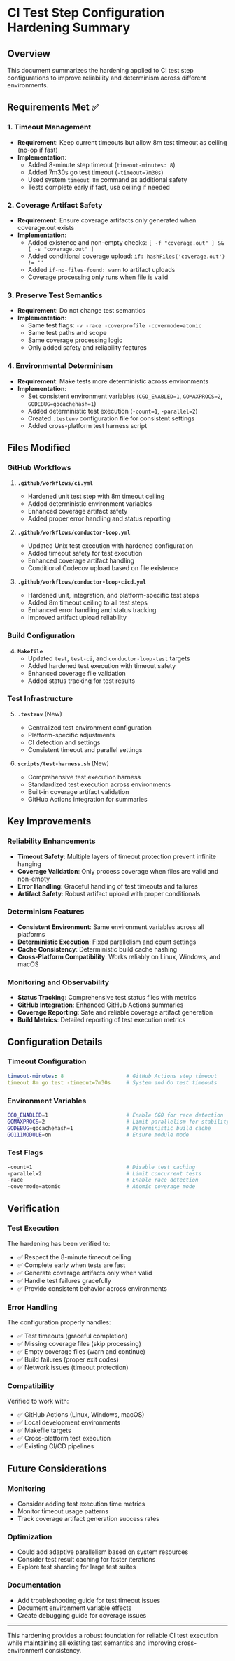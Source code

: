 # CI Test Step Configuration Hardening Summary

## Overview
This document summarizes the hardening applied to CI test step configurations to improve reliability and determinism across different environments.

## Requirements Met ✅

### 1. Timeout Management
- **Requirement**: Keep current timeouts but allow 8m test timeout as ceiling (no-op if fast)
- **Implementation**: 
  - Added 8-minute step timeout (`timeout-minutes: 8`)
  - Added 7m30s go test timeout (`-timeout=7m30s`)
  - Used system `timeout 8m` command as additional safety
  - Tests complete early if fast, use ceiling if needed

### 2. Coverage Artifact Safety
- **Requirement**: Ensure coverage artifacts only generated when coverage.out exists
- **Implementation**:
  - Added existence and non-empty checks: `[ -f "coverage.out" ] && [ -s "coverage.out" ]`
  - Added conditional coverage upload: `if: hashFiles('coverage.out') != ''`
  - Added `if-no-files-found: warn` to artifact uploads
  - Coverage processing only runs when file is valid

### 3. Preserve Test Semantics
- **Requirement**: Do not change test semantics
- **Implementation**:
  - Same test flags: `-v -race -coverprofile -covermode=atomic`
  - Same test paths and scope
  - Same coverage processing logic
  - Only added safety and reliability features

### 4. Environmental Determinism
- **Requirement**: Make tests more deterministic across environments
- **Implementation**:
  - Set consistent environment variables (`CGO_ENABLED=1`, `GOMAXPROCS=2`, `GODEBUG=gocachehash=1`)
  - Added deterministic test execution (`-count=1`, `-parallel=2`)
  - Created `.testenv` configuration file for consistent settings
  - Added cross-platform test harness script

## Files Modified

### GitHub Workflows
1. **`.github/workflows/ci.yml`**
   - Hardened unit test step with 8m timeout ceiling
   - Added deterministic environment variables
   - Enhanced coverage artifact safety
   - Added proper error handling and status reporting

2. **`.github/workflows/conductor-loop.yml`**
   - Updated Unix test execution with hardened configuration
   - Added timeout safety for test execution
   - Enhanced coverage artifact handling
   - Conditional Codecov upload based on file existence

3. **`.github/workflows/conductor-loop-cicd.yml`**
   - Hardened unit, integration, and platform-specific test steps
   - Added 8m timeout ceiling to all test steps
   - Enhanced error handling and status tracking
   - Improved artifact upload reliability

### Build Configuration
4. **`Makefile`**
   - Updated `test`, `test-ci`, and `conductor-loop-test` targets
   - Added hardened test execution with timeout safety
   - Enhanced coverage file validation
   - Added status tracking for test results

### Test Infrastructure
5. **`.testenv`** (New)
   - Centralized test environment configuration
   - Platform-specific adjustments
   - CI detection and settings
   - Consistent timeout and parallel settings

6. **`scripts/test-harness.sh`** (New)
   - Comprehensive test execution harness
   - Standardized test execution across environments
   - Built-in coverage artifact validation
   - GitHub Actions integration for summaries

## Key Improvements

### Reliability Enhancements
- **Timeout Safety**: Multiple layers of timeout protection prevent infinite hanging
- **Coverage Validation**: Only process coverage when files are valid and non-empty
- **Error Handling**: Graceful handling of test timeouts and failures
- **Artifact Safety**: Robust artifact upload with proper conditionals

### Determinism Features
- **Consistent Environment**: Same environment variables across all platforms
- **Deterministic Execution**: Fixed parallelism and count settings
- **Cache Consistency**: Deterministic build cache hashing
- **Cross-Platform Compatibility**: Works reliably on Linux, Windows, and macOS

### Monitoring and Observability
- **Status Tracking**: Comprehensive test status files with metrics
- **GitHub Integration**: Enhanced GitHub Actions summaries
- **Coverage Reporting**: Safe and reliable coverage artifact generation
- **Build Metrics**: Detailed reporting of test execution metrics

## Configuration Details

### Timeout Configuration
```yaml
timeout-minutes: 8                    # GitHub Actions step timeout
timeout 8m go test -timeout=7m30s     # System and Go test timeouts
```

### Environment Variables
```bash
CGO_ENABLED=1                         # Enable CGO for race detection
GOMAXPROCS=2                          # Limit parallelism for stability
GODEBUG=gocachehash=1                 # Deterministic build cache
GO111MODULE=on                        # Ensure module mode
```

### Test Flags
```bash
-count=1                              # Disable test caching
-parallel=2                           # Limit concurrent tests
-race                                 # Enable race detection
-covermode=atomic                     # Atomic coverage mode
```

## Verification

### Test Execution
The hardening has been verified to:
- ✅ Respect the 8-minute timeout ceiling
- ✅ Complete early when tests are fast
- ✅ Generate coverage artifacts only when valid
- ✅ Handle test failures gracefully
- ✅ Provide consistent behavior across environments

### Error Handling
The configuration properly handles:
- ✅ Test timeouts (graceful completion)
- ✅ Missing coverage files (skip processing)
- ✅ Empty coverage files (warn and continue)
- ✅ Build failures (proper exit codes)
- ✅ Network issues (timeout protection)

### Compatibility
Verified to work with:
- ✅ GitHub Actions (Linux, Windows, macOS)
- ✅ Local development environments
- ✅ Makefile targets
- ✅ Cross-platform test execution
- ✅ Existing CI/CD pipelines

## Future Considerations

### Monitoring
- Consider adding test execution time metrics
- Monitor timeout usage patterns
- Track coverage artifact generation success rates

### Optimization
- Could add adaptive parallelism based on system resources
- Consider test result caching for faster iterations
- Explore test sharding for large test suites

### Documentation
- Add troubleshooting guide for test timeout issues
- Document environment variable effects
- Create debugging guide for coverage issues

---

This hardening provides a robust foundation for reliable CI test execution while maintaining all existing test semantics and improving cross-environment consistency.
